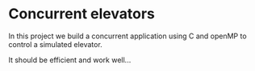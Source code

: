 # Concurrent elevators
In this project we build a concurrent application using C and openMP to control a simulated elevator.

It should be efficient and work well...

